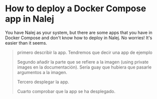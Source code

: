 # How to deploy a Docker Compose app in Nalej

You have Nalej as your system, but there are some apps that you have in Docker Compose and don't know how to deploy in Nalej. No worries! It's easier than it seems.

> primero describir la app. Tendremos que decir una app de ejemplo
>
> Segundo añadir la parte que se refiere a la imagen (using private images en la documentación). Sería guay que hubiera que pasarle argumentos a la imagen.
>
> Tercero desplegar la app.
>
> Cuarto comprobar que la app se ha desplegado.